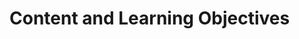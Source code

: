 # Content and Learning Objectives

<!--
The topics in this chapter ...

After working through this chapter, you should be able to:

- ...
 -->
